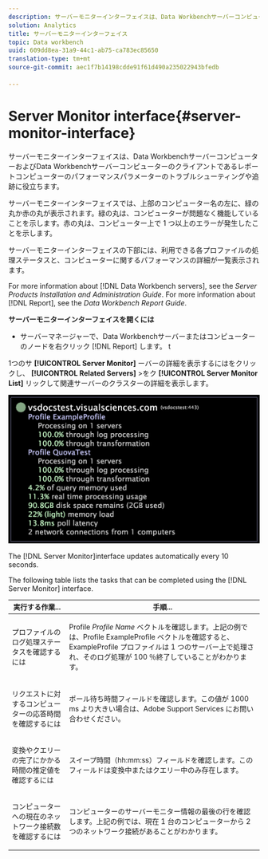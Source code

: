 ```yaml
---
description: サーバーモニターインターフェイスは、Data WorkbenchサーバーコンピューターおよびData Workbenchサーバーコンピューターのクライアントであるレポートコンピューターのパフォーマンスパラメーターのトラブルシューティングや追跡に役立ちます。
solution: Analytics
title: サーバーモニターインターフェイス
topic: Data workbench
uuid: 609dd8ea-31a9-44c1-ab75-ca783ec85650
translation-type: tm+mt
source-git-commit: aec1f7b14198cdde91f61d490a235022943bfedb

---
```



# Server Monitor interface{#server-monitor-interface}

サーバーモニターインターフェイスは、Data WorkbenchサーバーコンピューターおよびData Workbenchサーバーコンピューターのクライアントであるレポートコンピューターのパフォーマンスパラメーターのトラブルシューティングや追跡に役立ちます。

サーバーモニターインターフェイスでは、上部のコンピューター名の左に、緑の丸か赤の丸が表示されます。緑の丸は、コンピューターが問題なく機能していることを示します。赤の丸は、コンピューター上で 1 つ以上のエラーが発生したことを示します。

サーバーモニターインターフェイスの下部には、利用できる各プロファイルの処理ステータスと、コンピューターに関するパフォーマンスの詳細が一覧表示されます。

For more information about [!DNL Data Workbench servers], see the *Server Products Installation and Administration Guide*. For more information about [!DNL Report], see the *Data Workbench Report Guide*.

**サーバーモニターインターフェイスを開くには**

* サーバーマネージャーで、Data Workbenchサーバーまたはコンピューターのノードを右クリック [!DNL Report] します。 t

1つのサ **[!UICONTROL Server Monitor]** ーバーの詳細を表示するにはをクリックし、 **[!UICONTROL Related Servers]** >をク **[!UICONTROL Server Monitor List]** リックして関連サーバーのクラスターの詳細を表示します。

![](assets/vis_ServerMonitor.png)

The [!DNL Server Monitor]interface updates automatically every 10 seconds.

The following table lists the tasks that can be completed using the [!DNL Server Monitor] interface.

<table id="table_A65426669ADE44B5A6BAD9D4E99A5CAC"> 
 <thead> 
  <tr> 
   <th colname="col1" class="entry"> 実行する作業... </th> 
   <th colname="col2" class="entry"> 手順... </th> 
  </tr> 
 </thead>
 <tbody> 
  <tr> 
   <td colname="col1"> <p>プロファイルのログ処理ステータスを確認するには </p> </td> 
   <td colname="col2"> <p>Profile <i>Profile Name</i> ベクトルを確認します。上記の例では、Profile ExampleProfile ベクトルを確認すると、ExampleProfile プロファイルは 1 つのサーバー上で処理され、そのログ処理が 100 ％終了していることがわかります。 </p> </td> 
  </tr> 
  <tr> 
   <td colname="col1"> <p>リクエストに対するコンピューターの応答時間を確認するには </p> </td> 
   <td colname="col2"> <p>ポール待ち時間フィールドを確認します。この値が 1000 ms より大きい場合は、Adobe Support Services にお問い合わせください。 </p> </td> 
  </tr> 
  <tr> 
   <td colname="col1"> <p>変換やクエリーの完了にかかる時間の推定値を確認するには </p> </td> 
   <td colname="col2"> <p>スイープ時間（hh:mm:ss）フィールドを確認します。このフィールドは変換中またはクエリー中のみ存在します。 </p> </td> 
  </tr> 
  <tr> 
   <td colname="col1"> <p>コンピューターへの現在のネットワーク接続数を確認するには </p> </td> 
   <td colname="col2"> <p>コンピューターの<span class="wintitle">サーバーモニター</span>情報の最後の行を確認します。上記の例では、現在 1 台のコンピューターから 2 つのネットワーク接続があることがわかります。 </p> </td> 
  </tr> 
 </tbody> 
</table>

